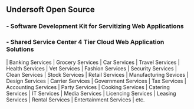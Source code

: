 ## Undersoft Open Source
### - Software Development Kit for Servitizing Web Applications
### - Shared Service Center 4 Tier Cloud Web Application Solutions
| Banking Services | Grocery Services | Car Services | Travel Services | Health Services | Vet Services | Fashion Services | Security Services | Clean Services | Stock Services | Retail Services | Manufacturing Sevices | Design Services | Carrier Services | Government Services | Tax Services | Accounting Services | Party Services | Cooking Services | Catering Services | IT Services | Media Services | Licencing Services | Leasing Services | Rental Services | Entertainment Services | etc.
